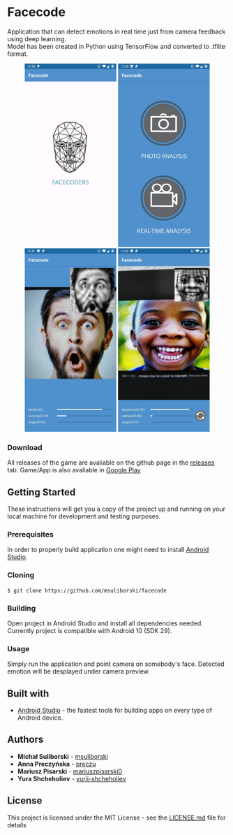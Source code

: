 # Facecode
Application that can detect emotions in real time just from camera feedback using deep learning. <br/>
Model has been created in Python using TensorFlow and converted to .tflite format. <br/>
<p align="center">
  <img width="210" src="images/1.jpg"/>
  <img width="210" src="images/2.jpg"/>
  <img width="210" src="images/3.jpg"/>
  <img width="210" src="images/4.jpg"/>
</p>

### Download
All releases of the game are avaliable on the github page in the [releases](https://github.com/msuliborski/facecode/releases) tab. 
Game/App is also avaliable in [Google Play](https://play.google.com/store/apps/details?id=com.sulient.facecode)

## Getting Started
These instructions will get you a copy of the project up and running on your local machine for development and testing purposes. 

### Prerequisites
In order to properly build application one might need to install [Android Studio](https://developer.android.com/studio).

### Cloning
```
$ git clone https://github.com/msuliborski/facecode
```

### Building
Open project in Android Studio and install all dependencies needed. Currently project is compatible with Android 10 (SDK 29).

### Usage
Simply run the application and point camera on somebody's face. Detected emotion will be desplayed under camera preview.

## Built with
* [Android Studio](https://developer.android.com/studio) - the fastest tools for building apps on every type of Android device.

## Authors
* **Michał Suliborski** - [msuliborski](https://github.com/msuliborski)
* **Anna Preczyńska** - [preczu](https://github.com/preczu)
* **Mariusz Pisarski** - [mariuszpisarski0](https://github.com/mariuszpisarski0)
* **Yura Shcheholiev** - [yurii-shcheholiev](https://github.com/yurii-shcheholiev)

## License
This project is licensed under the MIT License - see the [LICENSE.md](LICENSE.md) file for details
